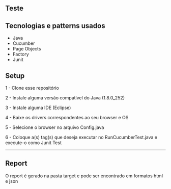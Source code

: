 ## Teste 

## Tecnologias e patterns usados
- Java
- Cucumber
- Page Objects
- Factory
- Junit

## Setup
1 - Clone esse repositório

2 - Instale alguma versão compatível do Java (1.8.0_252)

3 - Instale alguma IDE (Eclipse)

4 - Baixe os drivers correspondentes ao seu browser e OS

5 - Selecione o browser no arquivo Config.java

6 - Coloque a(s) tag(s) que deseja executar no RunCucumberTest.java e execute-o como Junit Test

---

## Report
O report é gerado na pasta target e pode ser encontrado em formatos html e json